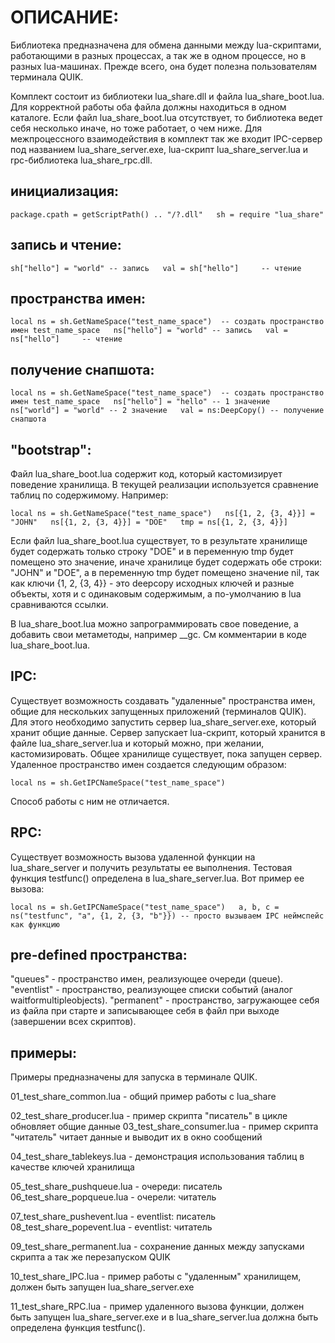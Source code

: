 ОПИСАНИЕ:
=========

Библиотека предназначена для обмена данными между lua-скриптами, работающими в разных процессах, а так же в 
одном процессе, но в разных lua-машинах. Прежде всего, она будет полезна пользователям терминала QUIK.

Комплект состоит из библиотеки lua_share.dll и файла lua_share_boot.lua. Для корректной работы оба файла должны 
находиться в одном каталоге. Если файл lua_share_boot.lua отсутствует, то библиотека ведет себя несколько иначе, 
но тоже работает, о чем ниже. Для межпроцессного взаимодействия в комплект так же входит IPC-сервер под названием
lua_share_server.exe, lua-скрипт lua_share_server.lua и rpc-библиотека lua_share_rpc.dll.

инициализация:
--------------

`
package.cpath = getScriptPath() .. "/?.dll"  
sh = require "lua_share"
`

запись и чтение:
----------------

`
sh["hello"] = "world" -- запись  
val = sh["hello"]     -- чтение
`

пространства имен:
------------------

`
local ns = sh.GetNameSpace("test_name_space")  -- создать пространство имен test_name_space  
ns["hello"] = "world" -- запись  
val = ns["hello"]     -- чтение
`

получение снапшота:
-------------------

`
local ns = sh.GetNameSpace("test_name_space")  -- создать пространство имен test_name_space  
ns["hello"] = "hello" -- 1 значение  
ns["world"] = "world" -- 2 значение  
val = ns:DeepCopy() -- получение снапшота
`

"bootstrap":
------------

Файл lua_share_boot.lua содержит код, который кастомизирует поведение хранилища. В текущей реализации 
используется  сравнение таблиц по содержимому. Например:

`
local ns = sh.GetNameSpace("test_name_space")  
ns[{1, 2, {3, 4}}] = "JOHN"  
ns[{1, 2, {3, 4}}] = "DOE"  
tmp = ns[{1, 2, {3, 4}}]
`

Если файл lua_share_boot.lua существует, то в результате хранилище будет содержать только строку 
"DOE" и в переменную tmp будет помещено это значение, иначе хранилице будет содержать обе строки: 
"JOHN" и "DOE", а в переменную tmp будет помещено значение nil, так как ключи {1, 2, {3, 4}} - это 
deepcopy исходных ключей и разные объекты, хотя и с одинаковым содержимым, а по-умолчанию в lua 
сравниваются ссылки.

В lua_share_boot.lua можно запрограммировать свое поведение, а добавить свои метаметоды, например __gc. 
См комментарии в коде lua_share_boot.lua.


IPC:
----

Существует возможность создавать "удаленные" пространства имен, общие для нескольких запущенных приложений 
(терминалов QUIK). Для этого необходимо запустить сервер lua_share_server.exe, который хранит общие данные. 
Сервер запускает lua-скрипт, который хранится в файле lua_share_server.lua и который можно, при желании, 
кастомизировать. Общее хранилище существует, пока запущен сервер. Удаленное пространство имен создается 
следующим образом:

`
local ns = sh.GetIPCNameSpace("test_name_space")
`

Способ работы с ним не отличается.


RPC:
----

Существует возможность вызова удаленной функции на lua_share_server и получить результаты ее выполнения.
Тестовая функция testfunc() определена в lua_share_server.lua. Вот пример ее вызова:

`
local ns = sh.GetIPCNameSpace("test_name_space")  
a, b, c = ns("testfunc", "a", {1, 2, {3, "b"}}) -- просто вызываем IPC неймспейс как функцию
`

pre-defined пространства:
-------------------------

"queues"    - пространство имен, реализующее очереди (queue).
"eventlist" - пространство, реализующее списки событий (аналог waitformultipleobjects).
"permanent" - пространство, загружающее себя из файла при старте и записывающее себя в файл при
              выходе (завершении всех скриптов).


примеры:
--------

Примеры предназначены для запуска в терминале QUIK.

01_test_share_common.lua      - общий пример работы с lua_share

02_test_share_producer.lua    - пример скрипта "писатель" в цикле обновляет общие данные
03_test_share_consumer.lua    - пример скрипта "читатель" читает данные и выводит их в окно сообщений

04_test_share_tablekeys.lua   - демонстрация использования таблиц в качестве ключей хранилища

05_test_share_pushqueue.lua   - очереди: писатель
06_test_share_popqueue.lua    - очерели: читатель

07_test_share_pushevent.lua   - eventlist: писатель
08_test_share_popevent.lua    - eventlist: читатель

09_test_share_permanent.lua   - сохранение данных между запусками скрипта а так же перезапуском QUIK

10_test_share_IPC.lua         - пример работы с "удаленным" хранилищем, должен быть запущен lua_share_server.exe

11_test_share_RPC.lua         - пример удаленного вызова функции, должен быть запущен lua_share_server.exe и
                                в lua_share_server.lua должна быть определена функция  testfunc().
